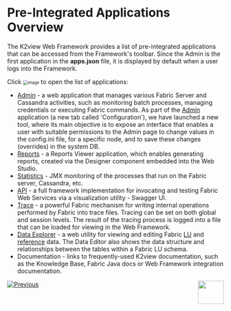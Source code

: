 # Pre-Integrated Applications Overview

The K2view Web Framework provides a list of pre-integrated applications that can be accessed from the Framework's toolbar. Since the Admin is the first application in the **apps.json** file, it is displayed by default when a user logs into the Framework. 

Click <img src="images/30_02_icon.PNG" alt="image" style="zoom:67%;" /> to open the list of applications:

- [Admin](03_web_admin_application.md) - a web application that manages various Fabric Server and Cassandra activities, such as monitoring batch processes, managing credentials or executing Fabric commands.
  As part of the [Admin](03_web_admin_application.md) application (a new tab called 'Configuration'), we have launched a new tool, where its main objective is to expose an interface that enables a user with suitable permissions to the Admin page to change values in the config.ini file, for a specific node, and to save these changes (overrides) in the system DB.
- [Reports](/articles/38_reports/01_reports_overview.md) - a Reports Viewer application, which enables generating reports, created via the Designer component embedded into the Web Studio.
- [Statistics](/articles/34_JMX_statistics/01_JMX_overview.md) - JMX monitoring of the processes that run on the Fabric server, Cassandra, etc.
- [API](/articles/15_web_services_and_graphit/09_swagger.md) - a full framework implementation for invocating and testing Fabric Web Services via a visualization utility - Swagger UI.
- [Trace](/articles/29_tracing/05_trace_view.md) - a powerful Fabric mechanism for writing internal operations performed by Fabric into trace files. Tracing can be set on both global and session levels. The result of the tracing process is logged into a file that can be loaded for viewing in the Web Framework.
- [Data Explorer](/articles/36_data_editor/01_data_editor_overview.md) - a web utility for viewing and editing Fabric [LU](/articles/06_LU_tables/01_LU_tables_overview.md) and [reference](/articles/22_reference(commonDB)_tables/01_fabric_commonDB_overview.md) data. The Data Editor also shows the data structure and relationships between the tables within a Fabric LU schema.
- Documentation - links to frequently-used K2view documentation, such as the Knowledge Base, Fabric Java docs or Web Framework integration documentation.



[![Previous](/articles/images/Previous.png)](01_web_framework_overview.md)[<img align="right" width="60" height="54" src="/articles/images/Next.png">](03_web_admin_application.md) 
